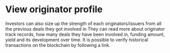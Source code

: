 # View originator profile

Investors can also size up the strength of each originators/issuers from all the previous deals they got involved in They can read more about originator track records, how many deals they have been involved in, funding amount, yield and its development over time. It is possible to verify historical transactions on the blockchain by following a link.
